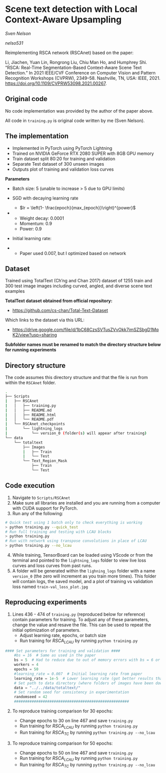 # Scene text detection with Local Context-Aware Upsampling
*Sven Nelson*

*nelso531*



Reimplementing RSCA network (RSCAnet) based on the paper: 

Li, Jiachen, Yuan Lin, Rongrong Liu, Chiu Man Ho, and Humphrey Shi. “RSCA: Real-Time Segmentation-Based Context-Aware Scene Text Detection.” In 2021 IEEE/CVF Conference on Computer Vision and Pattern Recognition Workshops (CVPRW), 2349–58. Nashville, TN, USA: IEEE, 2021. https://doi.org/10.1109/CVPRW53098.2021.00267.

## Original code

No code implementation was provided by the author of the paper above. 

All code in `training.py` is original code written by me (Sven Nelson). 

## The implementation

- Implemented in PyTorch using PyTorch Lightning
- Trained on NVIDIA GeForce RTX 2080 SUPER with 8GB GPU memory
- Train dataset split 80:20 for training and validation
- Separate Test dataset of 300 unseen images
- Outputs plot of training and validation loss curves

**Parameters**

- Batch size: 5 (unable to increase > 5 due to GPU limits)

- SGD with decaying learning rate 

  - $lr = \left(1- \frac{epoch}{max_{epoch}}\right)^{power}$

- - Weight decay: 0.0001
  - Momentum: 0.9
  - Power: 0.9

- Initial learning rate:  

- - Paper used 0.007, but I optimized based on network

## Dataset  

Trained using TotalText (Ch’ng and Chan 2017) dataset of 1255 train and 300 test image images including curved, angled, and diverse scene text examples



**TotalText dataset obtained from official repository:**

- https://github.com/cs-chan/Total-Text-Dataset

Which links to the dataset via this URL:
- https://drive.google.com/file/d/1bC68CzsSVTusZVvOkk7imSZSbgD1MqK2/view?usp=sharing

**Subfolder names must be renamed to match the directory structure below for running experiments**

## Directory structure  

The code assumes this directory structure and that the file is run from within the `RSCAnet` folder.

```bash
.
├── Scripts
|   ├── RSCAnet
|   │   ├── training.py
|   │   ├── README.md
|   │   ├── README.html
|   │   └── README.pdf
|   └── RSCAnet_checkpoints
|       └── lightning_logs
|           └── version_0 (folder(s) will appear after training)
└── data
    └── totaltext
        ├── Images
        |   ├── Train
        |   └── Test
        └── Text_Region_Mask
            ├── Train
            └── Test
```



## Code execution

1. Navigate to `Scripts/RSCAnet`
2. Make sure all libraries are installed and you are running from a computer with CUDA support for PyTorch.
3. Run any of the following:

```bash
# Quick test using 1 batch only to check everything is working
> python training.py --quick_test
# Run full training and testing with LCAU blocks
> python training.py
# Run with network using transpose convolutions in place of LCAU
> python training.py --no_lcau
```

4. While training, TensorBoard can be loaded using VScode or from the terminal and pointed to the `lightning_logs` folder to view live loss curves and loss curves from past runs.
5. A folder will be generated within the `lighning_logs` folder with a name `version_0` (the zero will increment as you train more times).  This folder will contain logs, the saved model, and a plot of training vs validation loss named `train-val_loss_plot.jpg`

## Reproducing experiments

1. Lines 436 - 474 of `training.py` (reproduced below for reference) contain parameters for training.  To adjust any of these parameters, change the value and resave the file.  This can be used to repeat the initial optimization of parameters.  
   - Adjust learning rate, epochs, or batch size
   - Run training for $RSCA_{LCAU}$ by running `python training.py`

```python
#### Set parameters for training and validation ####
    #bs = 16  # Same as used in the paper 
    bs = 5  # Had to reduce due to out of memory errors with bs = 6 or greater 
    workers = 4
    epochs = 50
    #learning_rate = 0.007  # Initial learning rate from paper
    learning_rate = 1e-5  # Lower learning rate (got better results than initial from paper)
    # Set path to data directory (where folders of images have been downloaded to)
    data = "../../data/totaltext/"
    # Set random seed for consistency in experimentation
    randomseed = 42
    ####################################################
```

2. To reproduce training comparison for 30 epochs:
   - Change epochs to 30 on line 467 and save `training.py`
   - Run training for $RSCA_{LCAU}$ by running `python training.py`
   - Run training for $RSCA_{TC}$ by running `python training.py --no_lcau`

3. To reproduce training comparison for 50 epochs:
   - Change epochs to 50 on line 467 and save `training.py`
   - Run training for $RSCA_{LCAU}$ by running `python training.py`
   - Run training for $RSCA_{TC}$ by running `python training.py --no_lcau`

